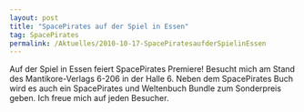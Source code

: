 ```yaml
---
layout: post
title: "SpacePirates auf der Spiel in Essen"
tag: SpacePirates
permalink: /Aktuelles/2010-10-17-SpacePiratesaufderSpielinEssen
---
```


Auf der Spiel in Essen feiert SpacePirates Premiere! Besucht mich am Stand des Mantikore-Verlags 6-206 in der Halle 6. Neben dem SpacePirates Buch wird es auch ein SpacePirates und Weltenbuch Bundle zum Sonderpreis geben. Ich freue mich auf jeden Besucher.


